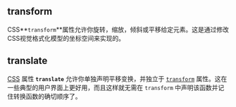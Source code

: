 ## transform

CSS**`transform`**属性允许你旋转，缩放，倾斜或平移给定元素。这是通过修改CSS视觉格式化模型的坐标空间来实现的。

## translate

[CSS](https://developer.mozilla.org/en-US/docs/Web/CSS) 属性 **`translate`** 允许你单独声明平移变换，并独立于 [`transform`](https://developer.mozilla.org/zh-CN/docs/Web/CSS/transform) 属性。这在一些典型的用户界面上更好用，而且这样就无需在 `transform` 中声明该函数并记住转换函数的确切顺序了。